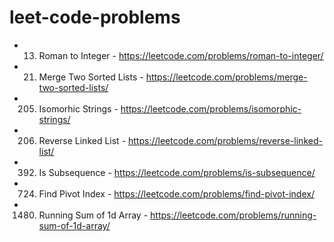# leet-code-problems

- 13. Roman to Integer - https://leetcode.com/problems/roman-to-integer/
- 21. Merge Two Sorted Lists - https://leetcode.com/problems/merge-two-sorted-lists/
- 205. Isomorhic Strings - https://leetcode.com/problems/isomorphic-strings/
- 206. Reverse Linked List - https://leetcode.com/problems/reverse-linked-list/
- 392. Is Subsequence - https://leetcode.com/problems/is-subsequence/
- 724. Find Pivot Index - https://leetcode.com/problems/find-pivot-index/
- 1480. Running Sum of 1d Array - https://leetcode.com/problems/running-sum-of-1d-array/

